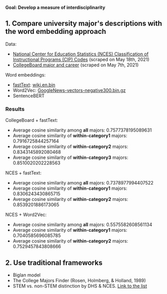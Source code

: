 **Goal: Develop a measure of interdisciplinarity**

## 1. Compare university major's descriptions with the word embedding approach

Data:
* [National Center for Education Statistics (NCES) Classification of Instructional Programs (CIP) Codes](https://nces.ed.gov/ipeds/cipcode/browse.aspx?y=56) (scraped on May 18th, 2021)
* [CollegeBoard major and career](https://bigfuture.collegeboard.org/majors-careers) (scraped on May 7th, 2021)

Word embeddings:
* [fastText](https://fasttext.cc/docs/en/support.html): [wiki.en.bin](https://fasttext.cc/docs/en/pretrained-vectors.html)
* Word2Vec: [GoogleNews-vectors-negative300.bin.gz](https://drive.google.com/file/d/0B7XkCwpI5KDYNlNUTTlSS21pQmM/edit)
* SentenceBERT

### Results
CollegeBoard + fastText:
* Average cosine similarity among **all** majors: 0.7577378195089631
* Average cosine similarity of **within-category1** majors: 0.7916725844257164
* Average cosine similarity of **within-category2** majors: 0.8343145892080468
* Average cosine similarity of **within-category3** majors: 0.8510020202228563

NCES + fastText:
* Average cosine similarity among **all** majors: 0.7378977994407522
* Average cosine similarity of **within-category1** majors: 0.8306243430865715
* Average cosine similarity of **within-category2** majors: 0.8539201886173065

NCES + Word2Vec:
* Average cosine similarity among **all** majors: 0.5575582608561134
* Average cosine similarity of **within-category1** majors: 0.7040585696085785
* Average cosine similarity of **within-category2** majors: 0.7529457843808666

## 2. Use traditional frameworks
* Biglan model
* The College Majors Finder (Rosen, Holmberg, & Holland, 1989)
* STEM vs. non-STEM distinction by DHS & NCES. [Link to the list](https://www.ice.gov/sites/default/files/documents/stem-list.pdf)
